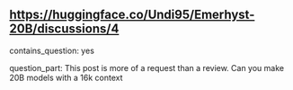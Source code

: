 ## https://huggingface.co/Undi95/Emerhyst-20B/discussions/4

contains_question: yes

question_part: This post is more of a request than a review. Can you make 20B models with a 16k context
